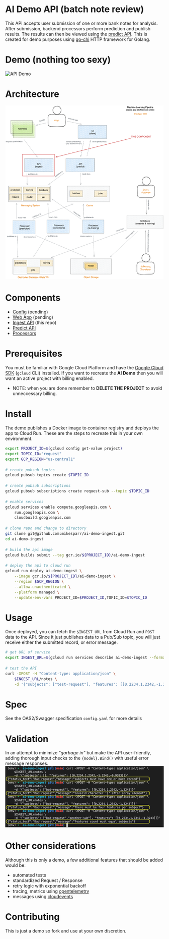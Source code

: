 # AI Demo API (batch note review)
This API accepts user submission of one or more bank notes for analysis. After submission, 
backend processors perform prediction and publish results. The results can then be viewed 
using the [predict API](https://github.com/mikesparr/ai-demo-predict). This is created for
demo purposes using [go-chi](https://github.com/go-chi/chi) HTTP framework for Golang.

# Demo (nothing too sexy)
![API Demo](./img_demo.gif)

# Architecture
![AI demo architecture](./img_arch.png)

# Components
- [Config](https://#) (pending)
- [Web App](https://#) (pending)
- [Ingest API](https://github.com/mikesparr/ai-demo-ingest) (this repo)
- [Predict API](https://github.com/mikesparr/ai-demo-predict)
- [Processors](https://github.com/mikesparr/ai-demo-functions)

# Prerequisites
You must be familiar with Google Cloud Platform and have the [Google Cloud SDK](https://cloud.google.com/sdk/docs/install) (`gcloud` CLI) installed. 
If you want to recreate the **AI Demo** then you will want an active project with billing enabled.

* NOTE: when you are done remember to **DELETE THE PROJECT** to avoid unneccessary billing.

# Install
The demo publishes a Docker image to container registry and deploys the app to Cloud Run. 
These are the steps to recreate this in your own environment.

```bash
export PROJECT_ID=$(gcloud config get-value project)
export TOPIC_ID="request"
export GCP_REGION="us-central1"

# create pubsub topics
gcloud pubsub topics create $TOPIC_ID

# create pubsub subscriptions
gcloud pubsub subscriptions create request-sub --topic $TOPIC_ID

# enable services
gcloud services enable compute.googleapis.com \
    run.googleapis.com \
    cloudbuild.googleapis.com

# clone repo and change to directory
git clone git@github.com:mikesparr/ai-demo-ingest.git
cd ai-demo-ingest

# build the api image
gcloud builds submit --tag gcr.io/${PROJECT_ID}/ai-demo-ingest

# deploy the api to cloud run
gcloud run deploy ai-demo-ingest \
    --image gcr.io/${PROJECT_ID}/ai-demo-ingest \
    --region $GCP_REGION \
    --allow-unauthenticated \
    --platform managed \
    --update-env-vars PROJECT_ID=$PROJECT_ID,TOPIC_ID=$TOPIC_ID
```

# Usage
Once deployed, you can fetch the `$INGEST_URL` from Cloud Run and `POST` data to the API. Since it just publishes data to a Pub/Sub topic, you will just receive either the submitted record, or error message.

```bash
# get URL of service
export INGEST_URL=$(gcloud run services describe ai-demo-ingest --format="value(status.url)" --platform managed --region $GCP_REGION)

# test the API
curl -XPOST -H "Content-type: application/json" \
    $INGEST_URL/notes \
    -d '{"subjects": ["test-request"], "features": [[0.2234,1.2342,-1.3243,-0.9383]]}'                       
```

# Spec
See the OAS2/Swagger specification `config.yaml` for more details

# Validation
In an attempt to minimize *"garbage in"* but make the API user-friendly, adding thorough 
input checks to the `{model}.Bind()` with useful error message responses.
![AI demo architecture](./img_validation.png)

# Other considerations
Although this is only a demo, a few additional features that should be added would be:
- automated tests
- standardized Request / Response
- retry logic with exponential backoff
- tracing, metrics using [opentelemetry](https://opentelemetry.io/)
- messages using [cloudevents](https://cloudevents.io/)

# Contributing
This is just a demo so fork and use at your own discretion.